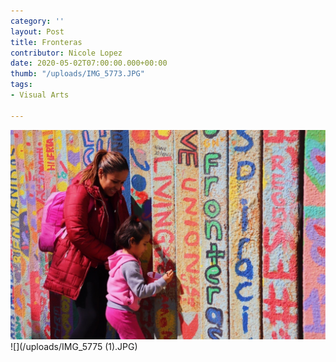 ```yaml
---
category: ''
layout: Post
title: Fronteras
contributor: Nicole Lopez
date: 2020-05-02T07:00:00.000+00:00
thumb: "/uploads/IMG_5773.JPG"
tags:
- Visual Arts

---
```

![Medium: Photography](/uploads/IMG_5773.JPG)![](/uploads/IMG_5775 (1).JPG)
